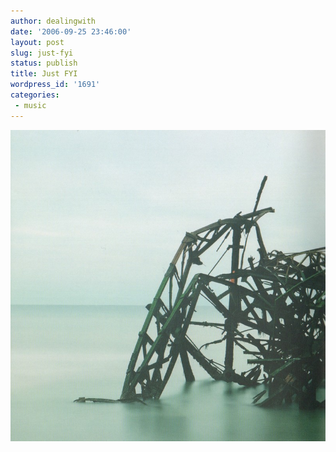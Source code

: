 ```yaml
---
author: dealingwith
date: '2006-09-25 23:46:00'
layout: post
slug: just-fyi
status: publish
title: Just FYI
wordpress_id: '1691'
categories:
 - music
---
```


[![](/assets/2006/09/iain-archer-magnetic-north-3-cd.jpg)](https://www.discogs.com/Iain-Archer-Magnetic-North/master/167163)